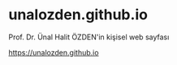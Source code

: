 # unalozden.github.io
Prof. Dr. Ünal Halit ÖZDEN'in kişisel web sayfası


https://unalozden.github.io
